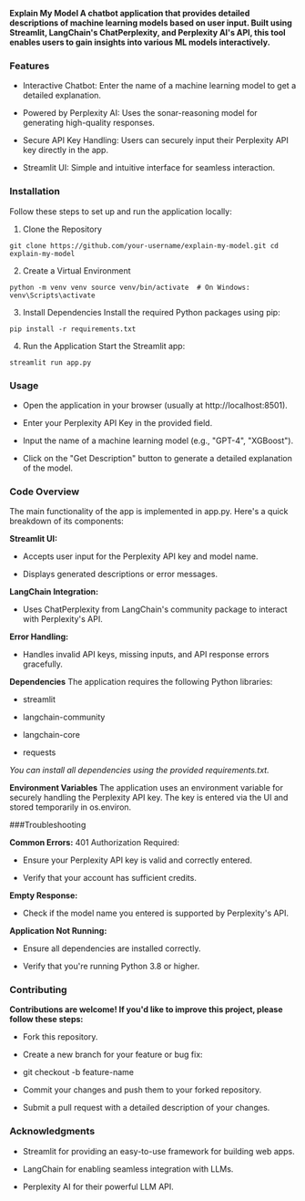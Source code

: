 **Explain My Model
A chatbot application that provides detailed descriptions of machine learning models based on user input. Built using Streamlit, LangChain's ChatPerplexity, and Perplexity AI's API, this tool enables users to gain insights into various ML models interactively.**

### Features
- Interactive Chatbot: Enter the name of a machine learning model to get a detailed explanation.

- Powered by Perplexity AI: Uses the sonar-reasoning model for generating high-quality responses.

- Secure API Key Handling: Users can securely input their Perplexity API key directly in the app.

- Streamlit UI: Simple and intuitive interface for seamless interaction.

### Installation
Follow these steps to set up and run the application locally:

1. Clone the Repository
   
`git clone https://github.com/your-username/explain-my-model.git
cd explain-my-model`

2. Create a Virtual Environment

`python -m venv venv
source venv/bin/activate  # On Windows: venv\Scripts\activate`

3. Install Dependencies
Install the required Python packages using pip:

`pip install -r requirements.txt`

4. Run the Application
Start the Streamlit app:

`streamlit run app.py`

### Usage

- Open the application in your browser (usually at http://localhost:8501).

- Enter your Perplexity API Key in the provided field.

- Input the name of a machine learning model (e.g., "GPT-4", "XGBoost").

- Click on the "Get Description" button to generate a detailed explanation of the model.

### Code Overview

The main functionality of the app is implemented in app.py. Here's a quick breakdown of its components:

**Streamlit UI:**

- Accepts user input for the Perplexity API key and model name.

- Displays generated descriptions or error messages.

**LangChain Integration:**

- Uses ChatPerplexity from LangChain's community package to interact with Perplexity's API.

**Error Handling:**

- Handles invalid API keys, missing inputs, and API response errors gracefully.

**Dependencies**
The application requires the following Python libraries:

- streamlit

- langchain-community

- langchain-core

- requests

*You can install all dependencies using the provided requirements.txt.*

**Environment Variables**
The application uses an environment variable for securely handling the Perplexity API key. The key is entered via the UI and stored temporarily in os.environ.

###Troubleshooting

**Common Errors:**
   401 Authorization Required:

- Ensure your Perplexity API key is valid and correctly entered.

- Verify that your account has sufficient credits.

**Empty Response:**

- Check if the model name you entered is supported by Perplexity's API.

**Application Not Running:**

- Ensure all dependencies are installed correctly.

- Verify that you're running Python 3.8 or higher.

### Contributing

**Contributions are welcome! If you'd like to improve this project, please follow these steps:**

- Fork this repository.

- Create a new branch for your feature or bug fix:


- git checkout -b feature-name

- Commit your changes and push them to your forked repository.

- Submit a pull request with a detailed description of your changes.

### Acknowledgments

- Streamlit for providing an easy-to-use framework for building web apps.

- LangChain for enabling seamless integration with LLMs.

- Perplexity AI for their powerful LLM API.
